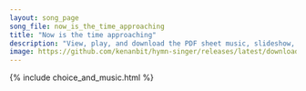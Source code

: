 ```yaml
---
layout: song_page
song_file: now_is_the_time_approaching
title: "Now is the time approaching"
description: "View, play, and download the PDF sheet music, slideshow, and audio. Lyrics: Now is the time approaching, by prophets long foretold, when all shall dwell together, secure and manifold. Let war be learned no longer, let strife a... english secular 4part"
image: https://github.com/kenanbit/hymn-singer/releases/latest/download/now_is_the_time_approaching-trad.png
---
```


{% include choice_and_music.html %}